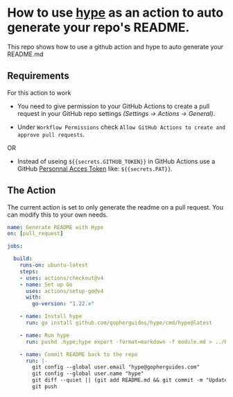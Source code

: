 
# How to use [hype](https://github.com/gopherguides/hype) as an action to auto generate your repo's README.

This repo shows how to use a github action and hype to auto generate your README.md

## Requirements

For this action to work


* You need to give permission to your GitHub Actions to create a pull request in your GitHub repo settings _(Settings -> Actions -> General)_.





* Under `Workflow Permissions` check `Allow GitHub Actions to create and approve pull requests`.



OR


* Instead of useing `${{secrets.GITHUB_TOKEN}}` in GitHub Actions use a GitHub [Personnal Acces Token](https://docs.github.com/en/authentication/keeping-your-account-and-data-secure/creating-a-personal-access-token#creating-a-fine-grained-personal-access-token) like: `${{secrets.PAT}}`.


## The Action

The current action is set to only generate the readme on a pull request.  You can modify this to your own needs.

```yml
name: Generate README with Hype
on: [pull_request]

jobs:

  build:
    runs-on: ubuntu-latest
    steps:
    - uses: actions/checkout@v4
    - name: Set up Go
      uses: actions/setup-go@v4
      with:
        go-version: "1.22.x"

    - name: Install hype
      run: go install github.com/gopherguides/hype/cmd/hype@latest

    - name: Run hype
      run: pushd .hype;hype export -format=markdown -f module.md > ../README.md;popd

    - name: Commit README back to the repo
      run: |-
        git config --global user.email "hype@gopherguides.com"
        git config --global user.name "hype"
        git diff --quiet || (git add README.md && git commit -m "Updated README")
        git push

```

